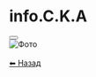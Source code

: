 # info.C.K.A


<!DOCTYPE html>
<html lang="uk">
<head>
    <meta charset="UTF-8">
    <meta name="viewport" content="width=device-width, initial-scale=1.0">
    <link rel="stylesheet" href="style.css">
</head>
<body>
    <div class="center">
        <button onclick="goToPhotoPage()"></button>
    </div>
</body>
</html>


<!DOCTYPE html>
<html lang="uk">
<head>
    <meta charset="UTF-8">
    <meta name="viewport" content="width=device-width, initial-scale=1.0">
    <title></title>
    <link rel="stylesheet" href="style.css">
</head>
<body>
    <div class="center">
        <img src="https://via.placeholder.com/600x400" alt="Фото">
        <br><br>
        <a href="index.html" class="btn">⬅ Назад</a>
    </div>
</body>
</html>
